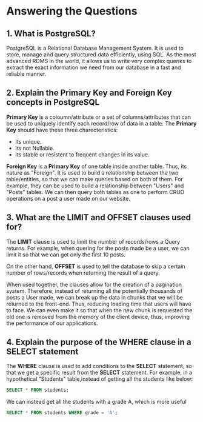 # Answering the Questions

## 1. What is PostgreSQL?

PostgreSQL is a Relational Database Management System. It is used to store, manage and query structured data efficiently, using SQL. As the most advanced RDMS in the world, it allows us to write very complex queries to extract the exact information we need from our database in a fast and reliable manner.

## 2. Explain the Primary Key and Foreign Key concepts in PostgreSQL

**Primary Key** is a coloumn/attribute or a set of columns/attributes that can be used to uniquely identify each record/row of data in a table. The **Primary Key** should have these three charecteristics:

- Its unique.
- Its not Nullable.
- Its stable or resistent to frequent changes in its value.

**Foreign Key** is a **Primary Key** of one table inside another table. Thus, its nature as "Foreign". It is used to build a relationship between the two table/entities, so that we can make queries based on both of them. For example, they can be used to build a relationship between "Users" and "Posts" tables. We can then query both tables as one to perform CRUD operations on a post a user made on our website.

## 3. What are the LIMIT and OFFSET clauses used for?

The **LIMIT** clause is used to limit the number of records/rows a Query returns. For example, when quering for the posts made be a user, we can limit it so that we can get only the first 10 posts.

On the other hand, **OFFSET** is used to tell the database to skip a certain number of rows/records when returning the result of a query.

When used together, the clauses allow for the creation of a pagination system. Therefore, instead of returning all the potentially thousands of posts a User made, we can break up the data in chunks that we will be returned to the front-end. Thus, reducing loading time that users will have to face. We can even make it so that when the new chunk is requested the old one is removed from the memory of the client device, thus, improving the performance of our applications.

## 4. Explain the purpose of the WHERE clause in a SELECT statement

The **WHERE** clause is used to add conditions to the **SELECT** statement, so that we get a specific result from the **SELECT** statement. For example, in a hypothetical "Students" table,instead  of getting all the students like below:

```sql
SELECT * FROM students;
```

We can instead get all the students with a grade A, which is more useful

```sql
SELECT * FROM students WHERE grade = 'A';
```
